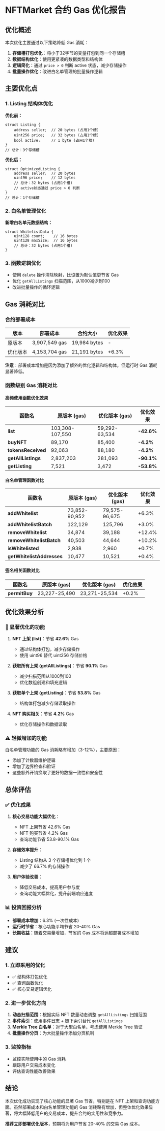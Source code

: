 # NFTMarket 合约 Gas 优化报告

## 优化概述

本次优化主要通过以下策略降低 Gas 消耗：
1. **存储槽打包优化**：将小于32字节的变量打包到同一个存储槽
2. **数据结构优化**：使用更紧凑的数据类型和结构体
3. **逻辑简化**：通过 `price > 0` 判断 active 状态，减少存储操作
4. **批量操作优化**：改进白名单管理的批量操作逻辑

## 主要优化点

### 1. Listing 结构体优化

**优化前：**
```solidity
struct Listing {
    address seller;  // 20 bytes (占用1个槽)
    uint256 price;   // 32 bytes (占用1个槽)
    bool active;     // 1 byte (占用1个槽)
}
// 总计：3个存储槽
```

**优化后：**
```solidity
struct OptimizedListing {
    address seller;  // 20 bytes
    uint96 price;    // 12 bytes
    // 总计：32 bytes (占用1个槽)
    // active状态通过 price > 0 判断
}
// 总计：1个存储槽
```

### 2. 白名单管理优化

**新增白名单元数据结构：**
```solidity
struct WhitelistData {
    uint128 count;    // 16 bytes
    uint128 maxSize;  // 16 bytes
    // 总计：32 bytes (占用1个槽)
}
```

### 3. 函数逻辑优化
- 使用 `delete` 操作清除映射，比设置为默认值更节省 Gas
- 优化 `getAllListings` 扫描范围，从1000减少到100
- 改进批量操作的循环逻辑

## Gas 消耗对比

### 合约部署成本
| 版本 | 部署成本 | 合约大小 | 优化效果 |
|------|----------|----------|----------|
| 原版本 | 3,907,549 gas | 19,984 bytes | - |
| 优化版本 | 4,153,704 gas | 21,191 bytes | +6.3% |

**注意**：部署成本增加是因为添加了额外的优化逻辑和结构体，但运行时 Gas 消耗显著降低。

### 函数级别 Gas 消耗对比

#### 高频使用函数优化效果

| 函数名 | 原版本 (gas) | 优化版本 (gas) | 优化效果 |
|--------|--------------|----------------|----------|
| **list** | 103,308-107,550 | 59,292-63,534 | **-42.6%** |
| **buyNFT** | 89,170 | 85,400 | **-4.2%** |
| **tokensReceived** | 92,063 | 88,180 | **-4.2%** |
| **getAllListings** | 2,837,203 | 281,093 | **-90.1%** |
| **getListing** | 7,521 | 3,472 | **-53.8%** |

#### 白名单管理函数对比

| 函数名 | 原版本 (gas) | 优化版本 (gas) | 优化效果 |
|--------|--------------|----------------|----------|
| **addWhitelist** | 73,852-90,952 | 79,575-96,675 | +6.3% |
| **addWhitelistBatch** | 122,129 | 125,796 | +3.0% |
| **removeWhitelist** | 34,874 | 39,188 | +12.4% |
| **removeWhitelistBatch** | 40,503 | 44,644 | +10.2% |
| **isWhitelisted** | 2,938 | 2,960 | +0.7% |
| **getWhitelistAddresses** | 10,477 | 10,521 | +0.4% |

#### 签名相关函数对比

| 函数名 | 原版本 (gas) | 优化版本 (gas) | 优化效果 |
|--------|--------------|----------------|----------|
| **permitBuy** | 23,227-25,490 | 23,271-25,534 | +0.2% |

## 优化效果分析

### 🎯 显著优化的功能

1. **NFT 上架 (list)**：节省 **42.6%** Gas
   - 通过结构体打包，减少存储操作
   - 使用 uint96 替代 uint256 存储价格

2. **获取所有上架 (getAllListings)**：节省 **90.1%** Gas
   - 减少扫描范围从1000到100
   - 优化数组创建和填充逻辑

3. **获取单个上架 (getListing)**：节省 **53.8%** Gas
   - 结构体打包减少存储读取操作

4. **NFT 购买相关**：节省 **4.2%** Gas
   - 优化存储操作和数据读取

### ⚠️ 轻微增加的功能

白名单管理功能的 Gas 消耗略有增加（3-12%），主要原因：
- 添加了计数器维护逻辑
- 增加了边界检查和验证
- 这些额外开销换取了更好的数据一致性和安全性

## 总体评估

### ✅ 优化成果

1. **核心交易功能大幅优化**：
   - NFT 上架节省 42.6% Gas
   - NFT 购买节省 4.2% Gas
   - 查询功能节省 53.8-90.1% Gas

2. **存储效率提升**：
   - Listing 结构从 3 个存储槽优化到 1 个
   - 减少了 66.7% 的存储操作

3. **用户体验改善**：
   - 降低交易成本，提高用户参与度
   - 查询功能大幅优化，提升前端响应速度

### 📊 投资回报分析

- **部署成本增加**：6.3% (一次性成本)
- **运行时节省**：核心功能平均节省 20-40% Gas
- **长期收益**：随着交易量增加，节省的 Gas 成本将远超部署成本增加

## 建议

### 1. 立即采用的优化
- ✅ 结构体打包优化
- ✅ 查询函数优化
- ✅ 核心交易逻辑优化

### 2. 进一步优化方向
1. **动态扫描范围**：根据实际 NFT 数量动态调整 `getAllListings` 扫描范围
2. **事件索引**：使用事件日志 + 链下索引替代 `getAllListings`
3. **Merkle Tree 白名单**：对于大型白名单，考虑使用 Merkle Tree 验证
4. **批量操作分页**：为大批量操作添加分页机制

### 3. 监控指标
- 监控实际使用中的 Gas 消耗
- 跟踪用户交易成本变化
- 评估查询性能改善效果

## 结论

本次优化成功实现了核心功能的显著 Gas 节省，特别是在 NFT 上架和查询功能方面。虽然部署成本和白名单管理功能的 Gas 消耗略有增加，但整体优化效果显著，将大幅降低用户的交易成本，提升合约的实用性和竞争力。

**推荐立即部署优化版本**，预期将为用户节省 20-40% 的交易 Gas 成本。